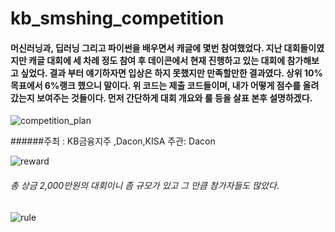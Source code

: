 # kb_smshing_competition

#### 머신러닝과, 딥러닝 그리고 파이썬을 배우면서 캐글에 몇번 참여했었다. 지난 대회들이였지만 캐글 대회에 세 차례 정도 참여 후 데이콘에서 현재 진행하고 있는 대회에 참가해보고 싶었다. 결과 부터 얘기하자면 입상은 하지 못했지만 만족할만한 결과였다. 상위 10%목표에서 6%랭크 했으니 말이다. 위 코드는 제출 코드들이며, 내가 어떻게 점수를 올려 갔는지 보여주는 것들이다. 먼저 간단하게 대회 개요와 룰 등을 살표 본후 설명하겠다.

![competition_plan](https://user-images.githubusercontent.com/59334939/75552392-8e1c8d80-5a79-11ea-93c5-d79909f3f201.png)

######주최 : KB금융지주 ,Dacon,KISA 주관: Dacon


![reward](https://user-images.githubusercontent.com/59334939/75552399-907ee780-5a79-11ea-897e-fea56aa787fd.png)

###### 총 상금 2,000만원의 대회이니 좀 규모가 있고 그 만큼 참가자들도 많았다.

![rule](https://user-images.githubusercontent.com/59334939/75552401-9248ab00-5a79-11ea-95eb-28df5e89b893.png)
